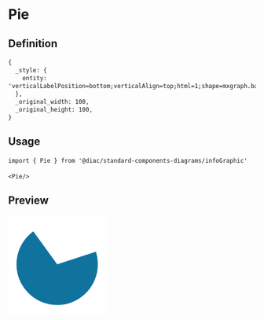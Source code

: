 # Pie

## Definition

```
{
  _style: { 
    entity: 'verticalLabelPosition=bottom;verticalAlign=top;html=1;shape=mxgraph.basic.pie;fillColor=#10739E;strokeColor=none;startAngle=0.2;endAngle=0.9;',
  },
  _original_width: 100,
  _original_height: 100,
}
```

## Usage

```
import { Pie } from '@diac/standard-components-diagrams/infoGraphic'

<Pie/>
```

## Preview

<img src="./pie.png" width="200"/>
